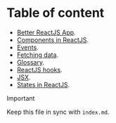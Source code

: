 # Table of content

- [Better ReactJS App](./docs/better-reactjs-app.md).
- [Components in ReactJS](./docs/components.md).
- [Events](./docs/events.md).
- [Fetching data](./docs/fetching-data.md).
- [Glossary](./docs/glossary.md).
- [ReactJS hooks](./docs/hooks.md).
- [JSX](./docs/jsx.md).
- [States in ReactJS](./docs/state.md).

> [!IMPORTANT]
>
> Keep this file in sync with `index.md`.
